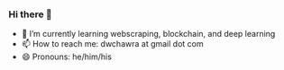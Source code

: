 ### Hi there 👋

- 🌱 I’m currently learning webscraping, blockchain, and deep learning
- 📫 How to reach me: dwchawra at gmail dot com
- 😄 Pronouns: he/him/his

